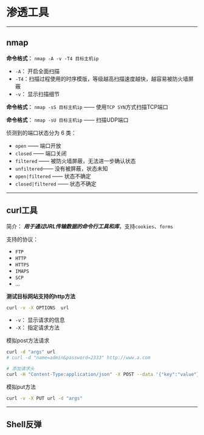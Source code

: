 # <a name="top">渗透工具</a>







----

## <a name="nmap">nmap</a>

**命令格式**： `nmap -A -v -T4 目标主机ip`

+ `-A`： 开启全面扫描
+ `-T4`：扫描过程使用的时序模版，等级越高扫描速度越快，越容易被防火墙屏蔽
+ `-v`： 显示扫描细节



**命令格式**： `nmap -sS 目标主机ip` —— 使用`TCP SYN`方式扫描TCP端口

**命令格式**： `nmap -sU 目标主机ip` —— 扫描UDP端口



侦测到的端口状态分为 6 类：

+ `open` —— 端口开放
+ `closed` —— 端口关闭
+ `filtered` —— 被防火墙屏蔽，无法进一步确认状态
+ `unfiltered`—— 没有被屏蔽，状态未知
+ `open|filtered` —— 状态不确定
+ `closed|filtered` —— 状态不确定





----

## <a name="curl">curl工具</a>

简介： ***用于通过URL传输数据的命令行工具和库***，支持`cookies`、`forms`

支持的协议：

+ `FTP`
+ `HTTP`
+ `HTTPS`
+ `IMAPS`
+ `SCP`
+ ...



**测试目标网站支持的http方法**

```sh
curl -v -X OPTIONS  url
```

+ `-v`： 显示请求的信息 
+ `-X`： 指定请求方法



模拟post方法请求

```sh
curl -d "args" url
# curl -d "name=admin&password=2333" http://www.a.com

# 添加请求头
curl -H "Content-Type:application/json" -X POST --data '{"key":"value"}' url
```



模拟put方法

```sh
curl -v -X PUT url -d "args"
```







---

## <a name="web_shell">Shell反弹</a>






